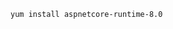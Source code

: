 ﻿<!-- No additional package feeds are required to install ASP.NET Core 8.0 on Rocky Linux 8 -->

```sh
yum install aspnetcore-runtime-8.0
```
